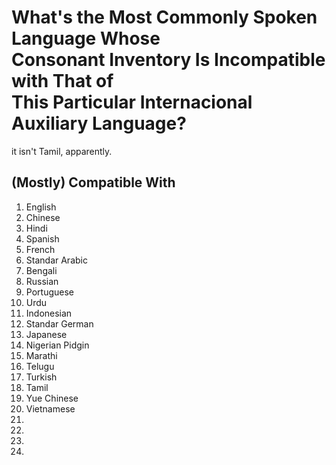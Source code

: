 # What's the Most Commonly Spoken Language Whose <br/> Consonant Inventory Is Incompatible with That of <br/> This Particular Internacional Auxiliary Language?

it isn't Tamil, apparently.

## (Mostly) Compatible With

1. English
2. Chinese
3. Hindi
4. Spanish
5. French
6. Standar Arabic
7. Bengali
8. Russian
9. Portuguese
10. Urdu
11. Indonesian
12. Standar German
13. Japanese
14. Nigerian Pidgin
15. Marathi
16. Telugu
17. Turkish
18. Tamil
19. Yue Chinese
20. Vietnamese
21. 
22. 
23. 
24. 
